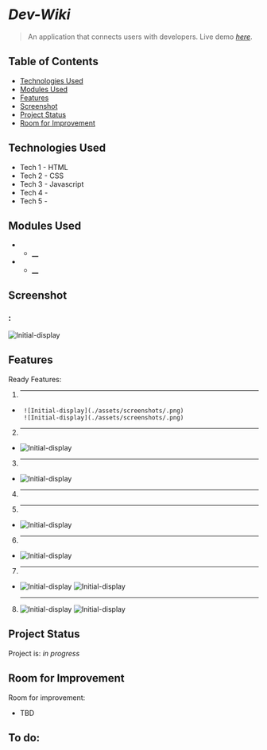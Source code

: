 # _Dev-Wiki_
> An application that connects users with developers.
> Live demo [_here_](https://dev-wiki-io.herokuapp.com/). 

## Table of Contents
* [Technologies Used](#technologies-used)
* [Modules Used](#modules-used)
* [Features](#features)
* [Screenshot](#screenshot)
* [Project Status](#project-status)
* [Room for Improvement](#room-for-improvement)

## Technologies Used
- Tech 1 - HTML
- Tech 2 - CSS
- Tech 3 - Javascript
- Tech 4 - 
- Tech 5 -

## Modules Used
- - [__]()
- - [__]()


## Screenshot
### :
![Initial-display](./assets/screenshots/.png)


## Features
Ready Features:
1. ****
- 
       ![Initial-display](./assets/screenshots/.png)
       ![Initial-display](./assets/screenshots/.png)


2. ****
-       
  ![Initial-display](./assets/screenshots/.png)

3. ****
- 
    ![Initial-display](./assets/screenshots/.png)
    
4. ****    

5. **** 
-
    ![Initial-display](./assets/screenshots/.png)

6. ****
- 
    ![Initial-display](./assets/screenshots/.png)    
    
7. ****
- 
    ![Initial-display](./assets/screenshots/.png)
    ![Initial-display](./assets/screenshots/.png)


8. ****
    ![Initial-display](./assets/screenshots/.png)
    ![Initial-display](./assets/screenshots/.png)


## Project Status
Project is: _in progress_


## Room for Improvement
Room for improvement:
- TBD

To do:
- 
